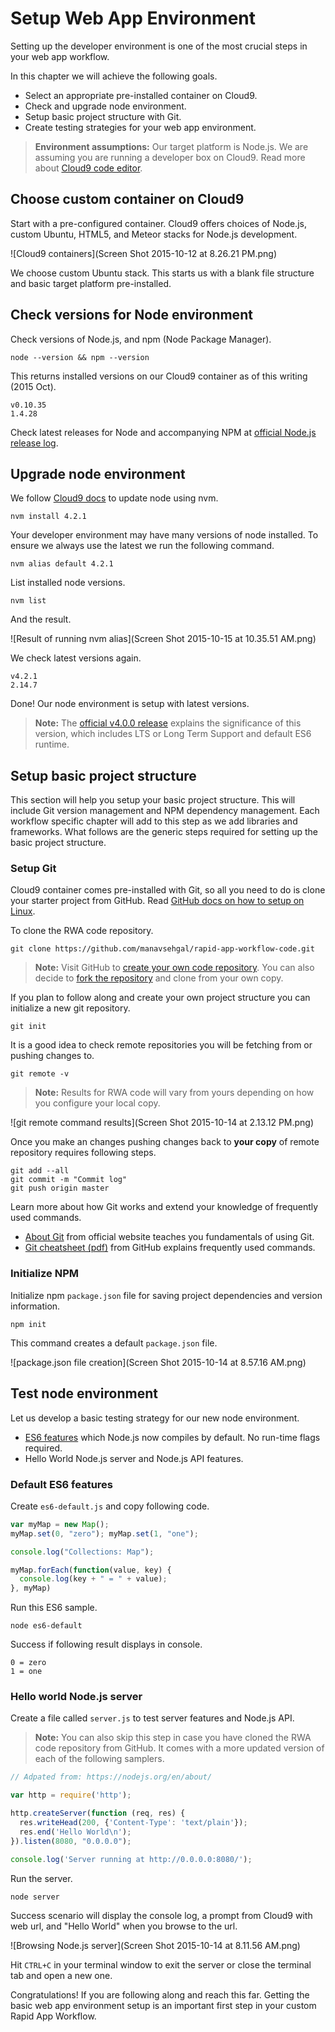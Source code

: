 # Setup Web App Environment

Setting up the developer environment is one of the most crucial steps in your web app workflow. 

In this chapter we will achieve the following goals.

- Select an appropriate pre-installed container on Cloud9.
- Check and upgrade node environment.
- Setup basic project structure with Git.
- Create testing strategies for your web app environment.

> **Environment assumptions:** Our target platform is Node.js. We are assuming you are running a developer box on Cloud9. Read more about [Cloud9 code editor](/cloud9_code_editor.html).

## Choose custom container on Cloud9

Start with a pre-configured container. Cloud9 offers choices of Node.js, custom Ubuntu, HTML5, and Meteor stacks for Node.js development.

![Cloud9 containers](Screen Shot 2015-10-12 at 8.26.21 PM.png)

We choose custom Ubuntu stack. This starts us with a blank file structure and basic target platform pre-installed.

## Check versions for Node environment

Check versions of Node.js, and npm (Node Package Manager).

```
node --version && npm --version
```

This returns installed versions on our Cloud9 container as of this writing (2015 Oct).

```
v0.10.35
1.4.28
```

Check latest releases for Node and accompanying NPM at [official Node.js release log](https://nodejs.org/en/download/releases/).


## Upgrade node environment

We follow [Cloud9 docs](https://docs.c9.io/docs/updating-nodejs) to update node using nvm.

```
nvm install 4.2.1
```

Your developer environment may have many versions of node installed. To ensure we always use the latest we run the following command.

```
nvm alias default 4.2.1
```

List installed node versions.

```
nvm list
```

And the result.

![Result of running nvm alias](Screen Shot 2015-10-15 at 10.35.51 AM.png)

We check latest versions again.

```
v4.2.1
2.14.7
```

Done! Our node environment is setup with latest versions.

> **Note:** The [official v4.0.0 release](https://nodejs.org/en/blog/release/v4.0.0/) explains the significance of this version, which includes LTS or Long Term Support and default ES6 runtime.

## Setup basic project structure

This section will help you setup your basic project structure. This will include Git version management and NPM dependency management. Each workflow specific chapter will add to this step as we add libraries and frameworks. What follows are the generic steps required for setting up the basic project structure.

### Setup Git

Cloud9 container comes pre-installed with Git, so all you need to do is clone your starter project from GitHub. Read [GitHub docs on how to setup on Linux](https://help.github.com/articles/set-up-git/#platform-linux).

To clone the RWA code repository.

```
git clone https://github.com/manavsehgal/rapid-app-workflow-code.git
```

> **Note:** Visit GitHub to [create your own code repository](https://help.github.com/articles/create-a-repo/). You can also decide to [fork the repository](https://github.com/manavsehgal/rapid-app-workflow-code#fork-destination-box) and clone from your own copy.

If you plan to follow along and create your own project structure you can initialize a new git repository.

```
git init
```

It is a good idea to check remote repositories you will be fetching from or pushing changes to.

```
git remote -v
```

> **Note:** Results for RWA code will vary from yours depending on how you configure your local copy.

![git remote command results](Screen Shot 2015-10-14 at 2.13.12 PM.png)

Once you make an changes pushing changes back to **your copy** of remote repository requires following steps.

```
git add --all
git commit -m "Commit log"
git push origin master
```

Learn more about how Git works and extend your knowledge of frequently used commands.

- [About Git](http://git-scm.com/about) from official website teaches you fundamentals of using Git.
- [Git cheatsheet (pdf)](https://training.github.com/kit/downloads/github-git-cheat-sheet.pdf) from GitHub explains frequently used commands.

### Initialize NPM

Initialize npm ```package.json``` file for saving project dependencies and version information.

```
npm init
```

This command creates a default ```package.json``` file.

![package.json file creation](Screen Shot 2015-10-14 at 8.57.16 AM.png)


## Test node environment

Let us develop a basic testing strategy for our new node environment.

- [ES6 features](https://nodejs.org/en/docs/es6/) which Node.js now compiles by default. No run-time flags required.
- Hello World Node.js server and Node.js API features.

### Default ES6 features

Create ```es6-default.js``` and copy following code.

```javascript
var myMap = new Map();
myMap.set(0, "zero"); myMap.set(1, "one");

console.log("Collections: Map");

myMap.forEach(function(value, key) {
  console.log(key + " = " + value);
}, myMap)

```

Run this ES6 sample.

```
node es6-default
```

Success if following result displays in console.

```
0 = zero
1 = one
```

### Hello world Node.js server

Create a file called ```server.js``` to test server features and Node.js API. 

> **Note:** You can also skip this step in case you have cloned the RWA code repository from GitHub. It comes with a more updated version of each of the following samplers.

```javascript
// Adpated from: https://nodejs.org/en/about/

var http = require('http');

http.createServer(function (req, res) {
  res.writeHead(200, {'Content-Type': 'text/plain'});
  res.end('Hello World\n');
}).listen(8080, "0.0.0.0");

console.log('Server running at http://0.0.0.0:8080/');
```

Run the server.

```
node server
```

Success scenario will display the console log, a prompt from Cloud9 with web url, and "Hello World" when you browse to the url.

![Browsing Node.js server](Screen Shot 2015-10-14 at 8.11.56 AM.png)

Hit ```CTRL+C``` in your terminal window to exit the server or close the terminal tab and open a new one.
 
Congratulations! If you are following along and reach this far. Getting the basic web app environment setup is an important first step in your custom Rapid App Workflow.